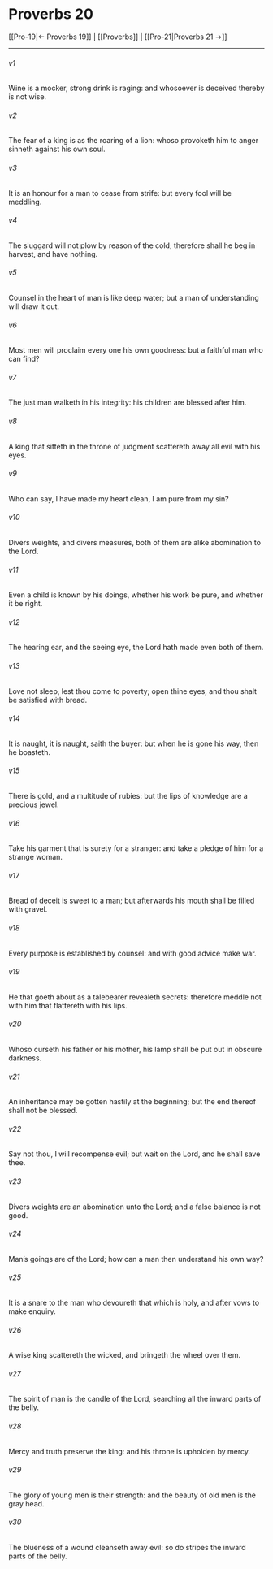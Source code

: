 # Proverbs 20

[[Pro-19|← Proverbs 19]] | [[Proverbs]] | [[Pro-21|Proverbs 21 →]]
***

###### v1
Wine is a mocker, strong drink is raging: and whosoever is deceived thereby is not wise.
###### v2
The fear of a king is as the roaring of a lion: whoso provoketh him to anger sinneth against his own soul.
###### v3
It is an honour for a man to cease from strife: but every fool will be meddling.
###### v4
The sluggard will not plow by reason of the cold; therefore shall he beg in harvest, and have nothing.
###### v5
Counsel in the heart of man is like deep water; but a man of understanding will draw it out.
###### v6
Most men will proclaim every one his own goodness: but a faithful man who can find?
###### v7
The just man walketh in his integrity: his children are blessed after him.
###### v8
A king that sitteth in the throne of judgment scattereth away all evil with his eyes.
###### v9
Who can say, I have made my heart clean, I am pure from my sin?
###### v10
Divers weights, and divers measures, both of them are alike abomination to the Lord.
###### v11
Even a child is known by his doings, whether his work be pure, and whether it be right.
###### v12
The hearing ear, and the seeing eye, the Lord hath made even both of them.
###### v13
Love not sleep, lest thou come to poverty; open thine eyes, and thou shalt be satisfied with bread.
###### v14
It is naught, it is naught, saith the buyer: but when he is gone his way, then he boasteth.
###### v15
There is gold, and a multitude of rubies: but the lips of knowledge are a precious jewel.
###### v16
Take his garment that is surety for a stranger: and take a pledge of him for a strange woman.
###### v17
Bread of deceit is sweet to a man; but afterwards his mouth shall be filled with gravel.
###### v18
Every purpose is established by counsel: and with good advice make war.
###### v19
He that goeth about as a talebearer revealeth secrets: therefore meddle not with him that flattereth with his lips.
###### v20
Whoso curseth his father or his mother, his lamp shall be put out in obscure darkness.
###### v21
An inheritance may be gotten hastily at the beginning; but the end thereof shall not be blessed.
###### v22
Say not thou, I will recompense evil; but wait on the Lord, and he shall save thee.
###### v23
Divers weights are an abomination unto the Lord; and a false balance is not good.
###### v24
Man’s goings are of the Lord; how can a man then understand his own way?
###### v25
It is a snare to the man who devoureth that which is holy, and after vows to make enquiry.
###### v26
A wise king scattereth the wicked, and bringeth the wheel over them.
###### v27
The spirit of man is the candle of the Lord, searching all the inward parts of the belly.
###### v28
Mercy and truth preserve the king: and his throne is upholden by mercy.
###### v29
The glory of young men is their strength: and the beauty of old men is the gray head.
###### v30
The blueness of a wound cleanseth away evil: so do stripes the inward parts of the belly. 
